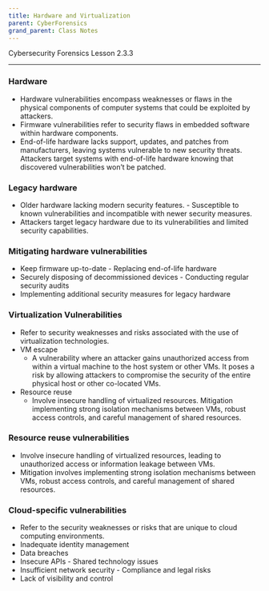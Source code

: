 ```yaml
---
title: Hardware and Virtualization
parent: CyberForensics 
grand_parent: Class Notes
---
```

Cybersecurity Forensics Lesson 2.3.3
___
### Hardware
- Hardware vulnerabilities encompass weaknesses or flaws in the physical components of computer systems that could be exploited by attackers.
- Firmware vulnerabilities refer to security flaws in embedded software within hardware components.
- End-of-life hardware lacks support, updates, and patches from manufacturers, leaving systems vulnerable to new security threats. Attackers target systems with end-of-life hardware knowing that discovered vulnerabilities won’t be patched.

### Legacy hardware
- Older hardware lacking modern security features. - Susceptible to known vulnerabilities and incompatible with newer security measures.
- Attackers target legacy hardware due to its vulnerabilities and limited security capabilities.

### Mitigating hardware vulnerabilities
- Keep firmware up-to-date - Replacing end-of-life hardware
- Securely disposing of decommissioned devices - Conducting regular security audits
- Implementing additional security measures for legacy hardware

### Virtualization Vulnerabilities
- Refer to security weaknesses and risks associated with the use of virtualization technologies.
- VM escape
	- A vulnerability where an attacker gains unauthorized access from within a virtual machine to the host system or other VMs. It poses a risk by allowing attackers to compromise the security of the entire physical host or other co-located VMs.
- Resource reuse
	- Involve insecure handling of virtualized resources. Mitigation implementing strong isolation mechanisms between VMs, robust access controls, and careful management of shared resources.

### Resource reuse vulnerabilities
- Involve insecure handling of virtualized resources, leading to unauthorized access or information leakage between VMs.
- Mitigation involves implementing strong isolation mechanisms between VMs, robust access controls, and careful management of shared resources.

### Cloud-specific vulnerabilities
- Refer to the security weaknesses or risks that are unique to cloud computing environments.
- Inadequate identity management 
- Data breaches
- Insecure APIs - Shared technology issues
- Insufficient network security - Compliance and legal risks
- Lack of visibility and control